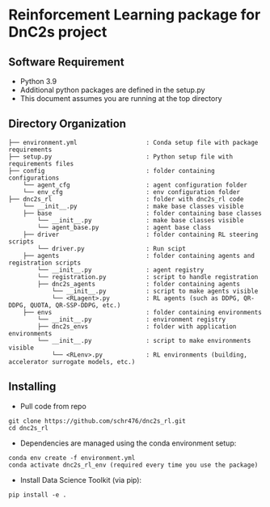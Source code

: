 # Reinforcement Learning package for DnC2s project

## Software Requirement

- Python 3.9
- Additional python packages are defined in the setup.py
- This document assumes you are running at the top directory

## Directory Organization

```
├── environment.yml                   : Conda setup file with package requirements
├── setup.py                          : Python setup file with requirements files
├── config                	          : folder containing configurations
    └── agent_cfg                     : agent configuration folder
    └── env_cfg                       : env configuration folder
├── dnc2s_rl                	      : folder with dnc2s_rl code
    └── __init__.py                   : make base classes visible
    ├── base         	              : folder containing base classes
        └── __init__.py               : make base classes visible
        └── agent_base.py             : agent base class
    ├── driver                        : folder containing RL steering scripts
        └── driver.py                 : Run scipt
    ├── agents         	              : folder containing agents and registration scripts
        └── __init__.py               : agent registry
        └── registration.py           : script to handle registration
        ├── dnc2s_agents              : folder containing agents
            └── __init__.py           : script to make agents visible
            └── <RLagent>.py          : RL agents (such as DDPG, QR-DDPG, QUOTA, QR-SSP-DDPG, etc.)
    ├── envs         	              : folder containing environments
        └── __init__.py               : environment registry
        ├── dnc2s_envs                : folder with application environments
        └── __init__.py               : script to make environments visible
            └── <RLenv>.py            : RL environments (building, accelerator surrogate models, etc.)

```



## Installing

- Pull code from repo

```
git clone https://github.com/schr476/dnc2s_rl.git
cd dnc2s_rl
```
* Dependencies are managed using the conda environment setup:
```
conda env create -f environment.yml 
conda activate dnc2s_rl_env (required every time you use the package)
```
* Install Data Science Toolkit (via pip):
```
pip install -e . 
```
